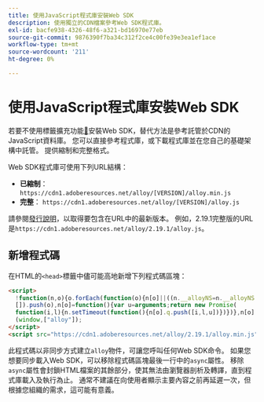 ```yaml
---
title: 使用JavaScript程式庫安裝Web SDK
description: 使用獨立的CDN檔案參考Web SDK程式庫。
exl-id: bacfe938-4326-48f6-a321-bd16970e77eb
source-git-commit: 9876390f7ba34c312f2ce4c00fe39e3ea1ef1ace
workflow-type: tm+mt
source-wordcount: '211'
ht-degree: 0%

---
```


# 使用JavaScript程式庫安裝Web SDK

若要不使用標籤擴充功能[&#128279;](extension.md)安裝Web SDK，替代方法是參考託管於CDN的JavaScript資料庫。 您可以直接參考程式庫，或下載程式庫並在您自己的基礎架構中託管。 提供縮制和完整格式。

Web SDK程式庫可使用下列URL結構：

* **已縮制**： `https://cdn1.adoberesources.net/alloy/[VERSION]/alloy.min.js`
* **完整**： `https://cdn1.adoberesources.net/alloy/[VERSION]/alloy.js`

請參閱[發行說明](../release-notes.md)，以取得要包含在URL中的最新版本。 例如，2.19.1完整版的URL是`https://cdn1.adoberesources.net/alloy/2.19.1/alloy.js`。

## 新增程式碼

在HTML的`<head>`標籤中儘可能高地新增下列程式碼區塊：

```html
<script>
  !function(n,o){o.forEach(function(o){n[o]||((n.__alloyNS=n.__alloyNS||
  []).push(o),n[o]=function(){var u=arguments;return new Promise(
  function(i,l){n.setTimeout(function(){n[o].q.push([i,l,u])})})},n[o].q=[])})}
  (window,["alloy"]);
</script>
<script src="https://cdn1.adoberesources.net/alloy/2.19.1/alloy.min.js" async></script>
```

此程式碼以非同步方式建立`alloy`物件，可讓您呼叫任何Web SDK命令。 如果您想要同步載入Web SDK，可以移除程式碼區塊最後一行中的`async`屬性。 移除`async`屬性會封鎖HTML檔案的其餘部分，使其無法由瀏覽器剖析及轉譯，直到程式庫載入及執行為止。 通常不建議在向使用者顯示主要內容之前再延遲一次，但根據您組織的需求，這可能有意義。
